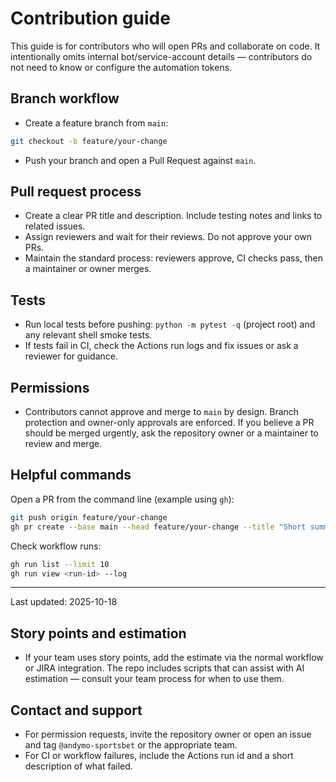 # Contribution guide

This guide is for contributors who will open PRs and collaborate on code. It intentionally omits internal bot/service-account details — contributors do not need to know or configure the automation tokens.

## Branch workflow

- Create a feature branch from `main`:

```bash
git checkout -b feature/your-change
```

- Push your branch and open a Pull Request against `main`.

## Pull request process

- Create a clear PR title and description. Include testing notes and links to related issues.
- Assign reviewers and wait for their reviews. Do not approve your own PRs.
- Maintain the standard process: reviewers approve, CI checks pass, then a maintainer or owner merges.

## Tests

- Run local tests before pushing: `python -m pytest -q` (project root) and any relevant shell smoke tests.
- If tests fail in CI, check the Actions run logs and fix issues or ask a reviewer for guidance.

## Permissions

- Contributors cannot approve and merge to `main` by design. Branch protection and owner-only approvals are enforced. If you believe a PR should be merged urgently, ask the repository owner or a maintainer to review and merge.

## Helpful commands

Open a PR from the command line (example using `gh`):

```bash
git push origin feature/your-change
gh pr create --base main --head feature/your-change --title "Short summary" --body "Detailed description"
```

Check workflow runs:

```bash
gh run list --limit 10
gh run view <run-id> --log
```

---
Last updated: 2025-10-18

## Story points and estimation

- If your team uses story points, add the estimate via the normal workflow or JIRA integration. The repo includes scripts that can assist with AI estimation — consult your team process for when to use them.

## Contact and support

- For permission requests, invite the repository owner or open an issue and tag `@andymo-sportsbet` or the appropriate team.
- For CI or workflow failures, include the Actions run id and a short description of what failed.
